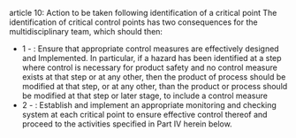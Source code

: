 article 10: Action to be taken following identification of a critical point
The identification of critical control points has two consequences for the multidisciplinary team, which should then:
<ul>
			<li>1 - : Ensure that appropriate control measures are effectively designed and Implemented. In particular, if a hazard has been identified at a step where control is necessary for product safety and no control measure exists at that step or at any other, then the product of process should be modified at that step, or at any other, than the product or process should be modified at that step or later stage, to include a control measure<ul>
			</ul></li>			<li>2 - : Establish and implement an appropriate monitoring and checking system at each critical point to ensure effective control thereof and proceed to the activities specified in Part IV herein below.<ul>
			</ul></li></ul>